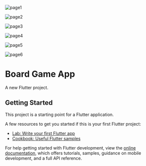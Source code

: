 ![page1](https://github.com/user-attachments/assets/b38ea53d-6fec-41a0-accd-4ad2466ccc7d)

![page2](https://github.com/user-attachments/assets/c38e36c5-4ad2-4afa-b219-918dee3afc00)

![page3](https://github.com/user-attachments/assets/4e2aab1b-d6b5-40bf-aca3-5de1f93a83f6)

![page4](https://github.com/user-attachments/assets/8777eac1-f545-4f2e-8484-f2d5280f02dd)

![page5](https://github.com/user-attachments/assets/ca3a609c-aa7b-4639-b131-2730da1e1e21)

![page6](https://github.com/user-attachments/assets/4c8d489e-0efd-4fbd-95b9-b0cdc6d92537)


# Board Game App

A new Flutter project.

## Getting Started

This project is a starting point for a Flutter application.

A few resources to get you started if this is your first Flutter project:

- [Lab: Write your first Flutter app](https://docs.flutter.dev/get-started/codelab)
- [Cookbook: Useful Flutter samples](https://docs.flutter.dev/cookbook)

For help getting started with Flutter development, view the
[online documentation](https://docs.flutter.dev/), which offers tutorials,
samples, guidance on mobile development, and a full API reference.
